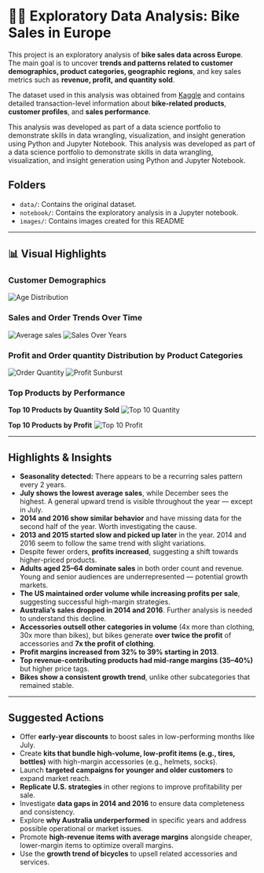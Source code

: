 # 🚴‍♂️ Exploratory Data Analysis: Bike Sales in Europe

This project is an exploratory analysis of **bike sales data across Europe**. The main goal is to uncover **trends and patterns related to customer demographics, product categories, geographic regions**, and key sales metrics such as **revenue, profit, and quantity sold**.

The dataset used in this analysis was obtained from [Kaggle](https://www.kaggle.com/datasets/sadiqshah/bike-sales-in-europe/data) and contains detailed transaction-level information about **bike-related products**, **customer profiles**, and **sales performance**.

This analysis was developed as part of a data science portfolio to demonstrate skills in data wrangling, visualization, and insight generation using Python and Jupyter Notebook.
This analysis was developed as part of a data science portfolio to demonstrate skills in data wrangling, visualization, and insight generation using Python and Jupyter Notebook.

## Folders

- `data/`: Contains the original dataset.
- `notebook/`: Contains the exploratory analysis in a Jupyter notebook.
- `images/`: Contains images created for this README

---

## 📊 Visual Highlights

### Customer Demographics

![Age Distribution](images/age_group.png)

### Sales and Order Trends Over Time

![Average sales](images/sales_average.png)
![Sales Over Years](images/sales_over_year.png)

### Profit and Order quantity Distribution by Product Categories

![Order Quantity](images/orders_quantity.png)
![Profit Sunburst](images/sunburst_profit.png)

### Top Products by Performance

**Top 10 Products by Quantity Sold**
![Top 10 Quantity](images/Top_10_Quantity.png)

**Top 10 Products by Profit**
![Top 10 Profit](images/Top_10_Profit.png)

---

## Highlights & Insights

- **Seasonality detected:** There appears to be a recurring sales pattern every 2 years.
- **July shows the lowest average sales**, while December sees the highest. A general upward trend is visible throughout the year — except in July.
- **2014 and 2016 show similar behavior** and have missing data for the second half of the year. Worth investigating the cause.
- **2013 and 2015 started slow and picked up later** in the year. 2014 and 2016 seem to follow the same trend with slight variations.
- Despite fewer orders, **profits increased**, suggesting a shift towards higher-priced products.
- **Adults aged 25–64 dominate sales** in both order count and revenue. Young and senior audiences are underrepresented — potential growth markets.
- **The US maintained order volume while increasing profits per sale**, suggesting successful high-margin strategies.
- **Australia’s sales dropped in 2014 and 2016**. Further analysis is needed to understand this decline.
- **Accessories outsell other categories in volume** (4x more than clothing, 30x more than bikes), but bikes generate **over twice the profit** of accessories and **7x the profit of clothing**.
- **Profit margins increased from 32% to 39% starting in 2013**.
- **Top revenue-contributing products had mid-range margins (35–40%)** but higher price tags.
- **Bikes show a consistent growth trend**, unlike other subcategories that remained stable.

---

## Suggested Actions

- Offer **early-year discounts** to boost sales in low-performing months like July.
- Create **kits that bundle high-volume, low-profit items (e.g., tires, bottles)** with high-margin accessories (e.g., helmets, socks).
- Launch **targeted campaigns for younger and older customers** to expand market reach.
- **Replicate U.S. strategies** in other regions to improve profitability per sale.
- Investigate **data gaps in 2014 and 2016** to ensure data completeness and consistency.
- Explore **why Australia underperformed** in specific years and address possible operational or market issues.
- Promote **high-revenue items with average margins** alongside cheaper, lower-margin items to optimize overall margins.
- Use the **growth trend of bicycles** to upsell related accessories and services.
